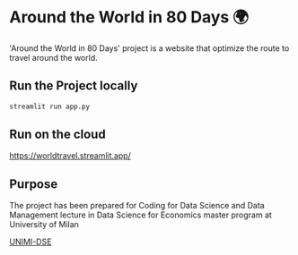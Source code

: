 # Around the World in 80 Days 🌍

'Around the World in 80 Days' project is a website that optimize the route to travel around the world. 

## Run the Project locally
```bash
streamlit run app.py
```

## Run on the cloud
https://worldtravel.streamlit.app/


## Purpose

The project has been prepared for Coding for Data Science and Data Management lecture in Data Science for Economics master program at University of Milan

[UNIMI-DSE](https://www.unimi.it/en/education/master-programme/data-science-economics-dse)
